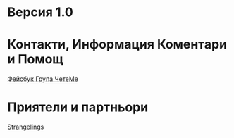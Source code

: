 # Версия 1.0

# Контакти, Информация Коментари и Помощ
[Фейсбук Група ЧетеМе](https://www.facebook.com/groups/cheteme/)

# Приятели и партньори
[Strangelings](https://strangelings.press)